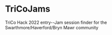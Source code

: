 # TriCoJams
TriCo Hack 2022 entry--Jam session finder for the Swarthmore/Haverford/Bryn Mawr community
